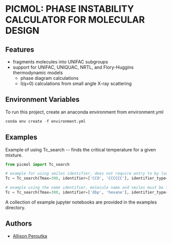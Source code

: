 
# PICMOL: PHASE INSTABILITY CALCULATOR FOR MOLECULAR DESIGN

## Features

- fragments molecules into UNIFAC subgroups
- support for UNIFAC, UNIQUAC, NRTL, and Flory-Huggins thermodynamic models
    - phase diagram calculations    
    - I(q=0) calculations from small angle X-ray scattering

## Environment Variables

To run this project, create an anaconda environment from environment.yml

```python
conda env create -f environment.yml
```


## Examples

Example of using Tc_search -- finds the critical temperature for a given mixture.

```python
from picmol import Tc_search

# example for using smiles identifier, does not require entry to by located in molecule_smiles.csv
Tc = Tc_search(Tmax=300, identifier=['CCO', 'CCCCCC'], identifier_type="smiles")

# example using the name identifier, molecule name and smiles must be located in molecule_smiles.csv
Tc = Tc_search(Tmax=300, identifier=['dbp', 'hexane'], identifier_type="name")

```


A collection of example jupyter notebooks are provided in the examples directory.


## Authors

- [Allison Peroutka](https://www.github.com/aperoutka)

